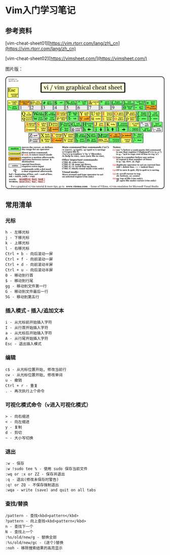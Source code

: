 # Vim入门学习笔记

## 参考资料

\[vim-cheat-sheet01\][https://vim.rtorr.com/lang/zh\_cn](https://vim.rtorr.com/lang/zh_cn)

\[vim-cheat-sheet02\][https://vimsheet.com/](https://vimsheet.com/)

图片版：

![&#x56FE;&#x7247;&#x7248;cheet-sheet](../.gitbook/assets/vi-vim-cheat-sheet.gif)

## 常用清单

### 光标

```text
h - 左移光标
j - 下移光标
k - 上移光标
l - 右移光标
Ctrl + b - 向后滚动一屏
Ctrl + f - 向前滚动一屏
Ctrl + d - 向前滚动半屏
Ctrl + u - 向后滚动半屏
0 - 移动到行首
$ - 移动到行尾
gg - 移动到文件第一行
G - 移动到文件最后一行
5G - 移动到第五行
```

### 插入模式 - 插入/追加文本

```text
i - 从光标前开始插入字符
I - 从行首开始插入字符
a - 从光标后开始插入字符
A - 从行尾开始插入字符
Esc - 退出插入模式
```

### 编辑

```text
c$ - 从光标位置开始, 修改当前行
cw - 从光标位置开始, 修改单词
u - 撤销
Ctrl + r - 重复
. - 再次执行上个命令
```

### 可视化模式命令（v进入可视化模式）

```text
> - 向右缩进
< - 向左缩进
y - 复制
d - 剪切
~ - 大小写切换
```

### 退出

```text
:w - 保存
:w !sudo tee % - 使用 sudo 保存当前文件
:wq or :x or ZZ - 保存并退出
:q - 退出(修改未保存时警告)
:q! or ZQ - 不保存强制退出
:wqa - write (save) and quit on all tabs
```

### 查找/替换

```text
/pattern - 查找<kbd>pattern</kbd>
?pattern - 向上查找<kbd>pattern</kbd>
n - 查找下一个
N - 查找上一个
:%s/old/new/g - 替换全部
:%s/old/new/gc - (逐个)替换
:noh - 移除搜索结果的高亮显示
```

